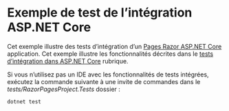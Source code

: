 # <a name="aspnet-core-integration-testing-sample"></a>Exemple de test de l’intégration ASP.NET Core

Cet exemple illustre des tests d’intégration d’un [Pages Razor ASP.NET Core](https://docs.microsoft.com/aspnet/core/mvc/razor-pages) application. Cet exemple illustre les fonctionnalités décrites dans le [tests d’intégration dans ASP.NET Core](https://docs.microsoft.com/aspnet/core/test/integration-tests) rubrique.

Si vous n’utilisez pas un IDE avec les fonctionnalités de tests intégrées, exécutez la commande suivante à une invite de commandes dans le *tests/RazorPagesProject.Tests* dossier :

```console
dotnet test
```
